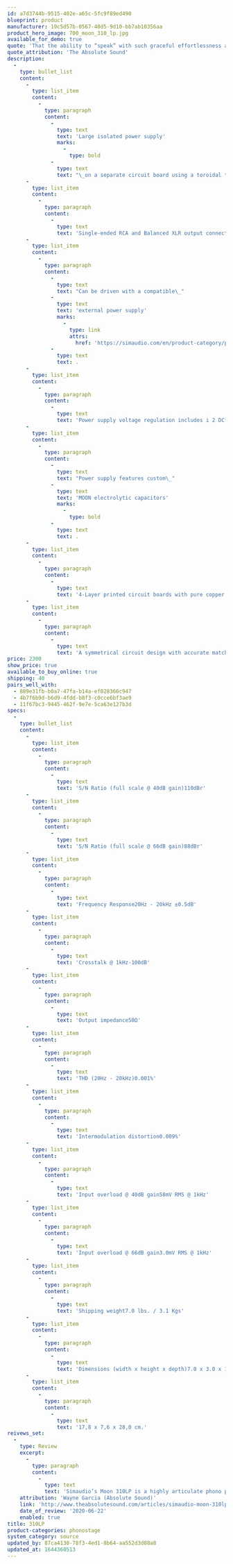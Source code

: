 ```yaml
---
id: a7d3744b-9515-402e-a65c-5fc9f89ed490
blueprint: product
manufacturer: 19c5d57b-0567-40d5-9d10-bb7ab10356aa
product_hero_image: 700_moon_310_lp.jpg
available_for_demo: true
quote: 'That the ability to “speak” with such graceful effortlessness and spill out the rapid-fire rush of notes with such beautifully nuanced changes of tempo, mood, and dynamic shadings is, for me, the most immediate way of conveying the heart of what this Simaudio piece is all about.'
quote_attribution: 'The Absolute Sound'
description:
  -
    type: bullet_list
    content:
      -
        type: list_item
        content:
          -
            type: paragraph
            content:
              -
                type: text
                text: 'Large isolated power supply'
                marks:
                  -
                    type: bold
              -
                type: text
                text: "\_on a separate circuit board using a toroidal transformer with 2 stages of voltage regulation."
      -
        type: list_item
        content:
          -
            type: paragraph
            content:
              -
                type: text
                text: 'Single-ended RCA and Balanced XLR output connectors.'
      -
        type: list_item
        content:
          -
            type: paragraph
            content:
              -
                type: text
                text: "Can be driven with a compatible\_"
              -
                type: text
                text: 'external power supply'
                marks:
                  -
                    type: link
                    attrs:
                      href: 'https://simaudio.com/en/product-category/power-supply/'
              -
                type: text
                text: .
      -
        type: list_item
        content:
          -
            type: paragraph
            content:
              -
                type: text
                text: 'Power supply voltage regulation includes i 2 DCf (Indepen dent Inductive DC Filtering); 1 inductor for each and every IC in the audio circuit’s signal path – 2 stages in all.'
      -
        type: list_item
        content:
          -
            type: paragraph
            content:
              -
                type: text
                text: "Power supply features custom\_"
              -
                type: text
                text: 'MOON electrolytic capacitors'
                marks:
                  -
                    type: bold
              -
                type: text
                text: .
      -
        type: list_item
        content:
          -
            type: paragraph
            content:
              -
                type: text
                text: '4-Layer printed circuit boards with pure copper tracings for a much shorter signal path; this results in greater sonic accuracy and dramatically improved signal-to-noise ratio.'
      -
        type: list_item
        content:
          -
            type: paragraph
            content:
              -
                type: text
                text: 'A symmetrical circuit design with accurate matching of the very finest high quality electronic components.'
price: 2300
show_price: true
available_to_buy_online: true
shipping: 40
pairs_well_with:
  - 889e31fb-b0a7-47fa-b14a-ef028366c947
  - 4b7f6b9d-b6d9-4fdd-b8f3-c0cce6bf3ae9
  - 11f67bc3-9445-462f-9e7e-5ca63e127b3d
specs:
  -
    type: bullet_list
    content:
      -
        type: list_item
        content:
          -
            type: paragraph
            content:
              -
                type: text
                text: 'S/N Ratio (full scale @ 40dB gain)110dBr'
      -
        type: list_item
        content:
          -
            type: paragraph
            content:
              -
                type: text
                text: 'S/N Ratio (full scale @ 66dB gain)88dBr'
      -
        type: list_item
        content:
          -
            type: paragraph
            content:
              -
                type: text
                text: 'Frequency Response20Hz - 20kHz ±0.5dB'
      -
        type: list_item
        content:
          -
            type: paragraph
            content:
              -
                type: text
                text: 'Crosstalk @ 1kHz-100dB'
      -
        type: list_item
        content:
          -
            type: paragraph
            content:
              -
                type: text
                text: 'Output impedance50Ω'
      -
        type: list_item
        content:
          -
            type: paragraph
            content:
              -
                type: text
                text: 'THD (20Hz - 20kHz)0.001%'
      -
        type: list_item
        content:
          -
            type: paragraph
            content:
              -
                type: text
                text: 'Intermodulation distortion0.009%'
      -
        type: list_item
        content:
          -
            type: paragraph
            content:
              -
                type: text
                text: 'Input overload @ 40dB gain58mV RMS @ 1kHz'
      -
        type: list_item
        content:
          -
            type: paragraph
            content:
              -
                type: text
                text: 'Input overload @ 66dB gain3.0mV RMS @ 1kHz'
      -
        type: list_item
        content:
          -
            type: paragraph
            content:
              -
                type: text
                text: 'Shipping weight7.0 lbs. / 3.1 Kgs'
      -
        type: list_item
        content:
          -
            type: paragraph
            content:
              -
                type: text
                text: 'Dimensions (width x height x depth)7.0 x 3.0 x 11.0 in.'
      -
        type: list_item
        content:
          -
            type: paragraph
            content:
              -
                type: text
                text: '17,8 x 7,6 x 28,0 cm.'
reivews_set:
  -
    type: Review
    excerpt:
      -
        type: paragraph
        content:
          -
            type: text
            text: 'Simaudio’s Moon 310LP is a highly articulate phono preamp'
    attribution: 'Wayne Garcia (Absolute Sound)'
    link: 'http://www.theabsolutesound.com/articles/simaudio-moon-310lp-phonostage-and-320s-power-supply/'
    date_of_review: '2020-06-22'
    enabled: true
title: 310LP
product-categories: phonostage
system_category: source
updated_by: 87ca4130-78f3-4ed1-8b64-aa552d3d08a8
updated_at: 1644360513
---
```

